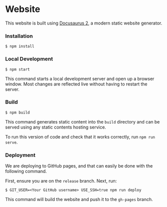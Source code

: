 # Website

This website is built using [Docusaurus 2](https://v2.docusaurus.io/), a modern static website generator.

### Installation

```
$ npm install
```

### Local Development

```
$ npm start
```

This command starts a local development server and open up a browser window. Most changes are reflected live without having to restart the server.

### Build

```
$ npm build
```

This command generates static content into the `build` directory and can be served using any static contents hosting service.

To run this version of code and check that it works correctly, run `npm run serve`.

### Deployment

We are deploying to GitHub pages, and that can easily be done with the following command.

First, ensure you are on the `release` branch. Next, run:

```
$ GIT_USER=<Your GitHub username> USE_SSH=true npm run deploy
```

This command will build the website and push it to the `gh-pages` branch.
